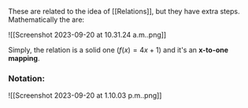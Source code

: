 These are related to the idea of [[Relations]], but they have extra steps. Mathematically the are:

![[Screenshot 2023-09-20 at 10.31.24 a.m..png]]

Simply, the relation is a solid one ($f(x)=4x+1$) and it's an **x-to-one mapping**.

### Notation:
![[Screenshot 2023-09-20 at 1.10.03 p.m..png]]
